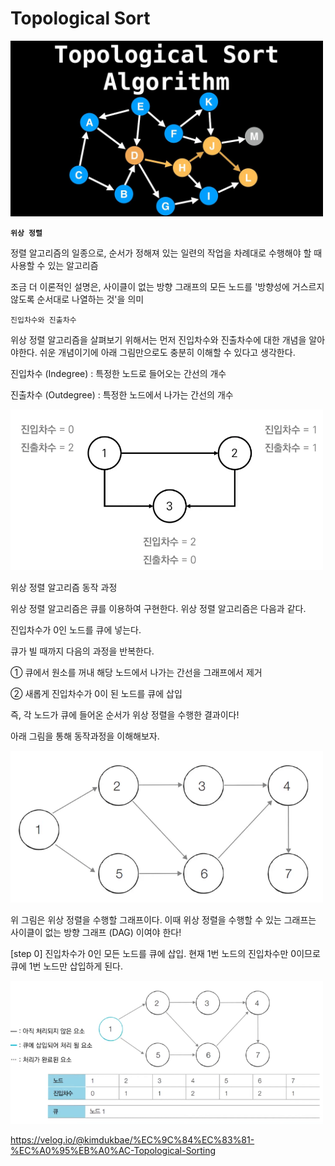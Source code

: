 # Topological Sort

<img src=".././imgs/0-1.png" alt="0-1" width="500"/>

**`위상 정렬`**

정렬 알고리즘의 일종으로, 순서가 정해져 있는 일련의 작업을 차례대로 수행해야 할 때 사용할 수 있는 알고리즘

조금 더 이론적인 설명은, 사이클이 없는 방향 그래프의 모든 노드를 '방향성에 거스르지 않도록 순서대로 나열하는 것'을 의미

`진입차수와 진출차수`

위상 정렬 알고리즘을 살펴보기 위해서는 먼저 진입차수와 진출차수에 대한 개념을 알아야한다. 쉬운 개념이기에 아래 그림만으로도 충분히 이해할 수 있다고 생각한다.

진입차수 (Indegree) : 특정한 노드로 들어오는 간선의 개수

진출차수 (Outdegree) : 특정한 노드에서 나가는 간선의 개수

<img src=".././imgs/0-2.png" alt="0-2" width="500"/>

위상 정렬 알고리즘 동작 과정

위상 정렬 알고리즘은 큐를 이용하여 구현한다. 위상 정렬 알고리즘은 다음과 같다.

진입차수가 0인 노드를 큐에 넣는다.

큐가 빌 때까지 다음의 과정을 반복한다.

① 큐에서 원소를 꺼내 해당 노드에서 나가는 간선을 그래프에서 제거

② 새롭게 진입차수가 0이 된 노드를 큐에 삽입

즉, 각 노드가 큐에 들어온 순서가 위상 정렬을 수행한 결과이다!

아래 그림을 통해 동작과정을 이해해보자.

<img src=".././imgs/0-3.png" alt="0-3" width="500"/>

위 그림은 위상 정렬을 수행할 그래프이다. 이때 위상 정렬을 수행할 수 있는 그래프는 사이클이 없는 방향 그래프 (DAG) 이여야 한다!


[step 0] 진입차수가 0인 모든 노드를 큐에 삽입. 현재 1번 노드의 진입차수만 0이므로 큐에 1번 노드만 삽입하게 된다.

<img src=".././imgs/0-4.png" alt="0-4" width="500"/>

https://velog.io/@kimdukbae/%EC%9C%84%EC%83%81-%EC%A0%95%EB%A0%AC-Topological-Sorting